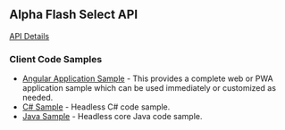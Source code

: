 ## Alpha Flash Select API

[API Details](api.md)

### Client Code Samples

 * [Angular Application Sample]() - This provides a complete web or PWA application sample which can be used immediately or customized as needed. 
 * [C#  Sample]() - Headless C# code sample.
 * [Java Sample]() - Headless core Java code sample. 


